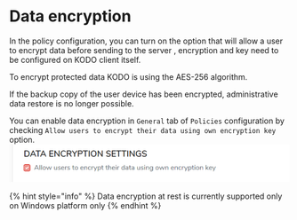 # Data encryption

In the policy configuration, you can turn on the option that will allow a user to encrypt data before sending to the server , encryption and key need to be configured on KODO client itself.

To encrypt protected data KODO is using the AES-256 algorithm.

If the backup copy of the user device has been encrypted, administrative data restore is no longer possible.

You can enable data encryption in `General` tab of `Policies` configuration by checking `Allow users to encrypt their data using own encryption key` option. ![](../../.gitbook/assets/encryption.png)

{% hint style="info" %}
Data encryption at rest is currently supported only on Windows platform only
{% endhint %}

